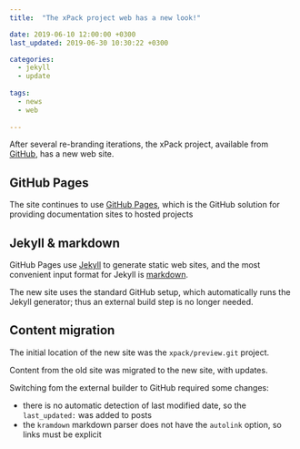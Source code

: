 ```yaml
---
title:  "The xPack project web has a new look!"

date: 2019-06-10 12:00:00 +0300
last_updated: 2019-06-30 10:30:22 +0300

categories: 
  - jekyll 
  - update
  
tags:
  - news
  - web
  
---
```


After several re-branding iterations, the xPack project, available from 
[GitHub](https://github.com/xpack), has a new web site.

## GitHub Pages

The site continues to use [GitHub Pages](https://pages.github.com), 
which is the GitHub solution for providing documentation sites to hosted 
projects

## Jekyll & markdown

GitHub Pages use [Jekyll](http://jekyllrb.com) to generate static web 
sites, and the most convenient input format for Jekyll is 
[markdown](http://daringfireball.net/projects/markdown/syntax).

The new site uses the standard GitHub setup, which automatically runs
the Jekyll generator; thus an external build step is no longer needed.

## Content migration

The initial location of the new site was the `xpack/preview.git` project.

Content from the old site was migrated to the new site, with updates.

Switching fom the external builder to GitHub required some changes:

- there is no automatic detection of last modified date, so 
  the `last_updated:` was added to posts
- the `kramdown` markdown parser does not have the `autolink` option, so
  links must be explicit

  
